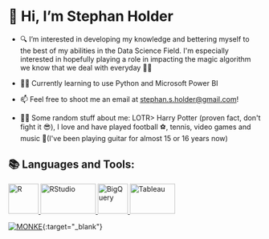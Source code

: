 # 👋 Hi, I’m Stephan Holder

- 🔍 I’m interested in developing my knowledge and bettering myself to the best of my abilities in the Data Science Field. I'm especially interested in hopefully playing a role in impacting the magic algorithm we know that we deal with everyday 🧙‍♂️

- 👨‍🎓 Currently learning to use Python and Microsoft Power BI

- 📫 Feel free to shoot me an email at stephan.s.holder@gmail.com!

- 🤷‍♂️ Some random stuff about me: LOTR> Harry Potter (proven fact, don't fight it 😎), I love and have played football ⚽, tennis, video games and music 🎸(I've been playing guitar for almost 15 or 16 years now)

## 📚 Languages and Tools:
<a href="https://www.r-project.org/" target="_blank"> <img src="https://www.r-project.org/Rlogo.png" alt="R" width="60" height="60"/> </a>
<a href="https://posit.co/download/rstudio-desktop/" target="_blank"> <img src= "https://upload.wikimedia.org/wikipedia/commons/thumb/d/d0/RStudio_logo_flat.svg/120px-RStudio_logo_flat.svg.png" alt="RStudio" width="110" height="60"/> </a>
<a href="https://cloud.google.com/bigquery" target="_blank"> <img src= "https://cdn.worldvectorlogo.com/logos/google-bigquery-logo-1.svg" alt="BigQuery" width="60" height="60"/> </a>
<a href="https://www.tableau.com/" target="_blank"> <img src="https://www.celge.fr/wp-content/uploads/2022/08/LOGO-TABLEAU-Benchmark-300x172.png" alt="Tableau" width="90" height="60"/> </a>

[![MONKE](https://www.r-project.org/Rlogo.png)](https://www.r-project.org/){:target="_blank"}


<!---
TheSSHolder/TheSSHolder is a ✨ special ✨ repository because its `README.md` (this file) appears on your GitHub profile.
You can click the Preview link to take a look at your changes.
--->
